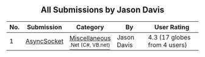 ﻿<div align="center">

## All Submissions by Jason Davis

</div>

No.  | Submission | Category | By   | User Rating
---- | ---------- | -------- | ---- | -----------
1 | [AsyncSocket<br />](https://github.com/Planet-Source-Code/jason-davis-asyncsocket__10-5331) | [Miscellaneous<br /><sup>.Net (C#, VB.net)</sup>](../ByCategory/miscellaneous__10-1.md) | Jason Davis | 4.3 (17 globes from 4 users)
